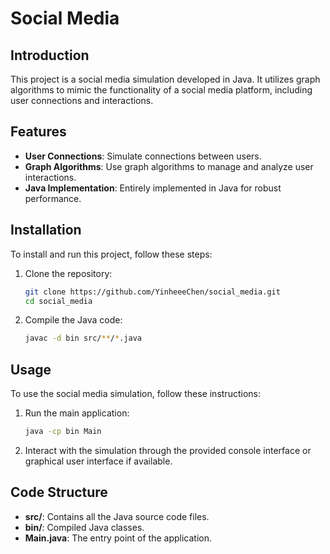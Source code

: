 # Social Media

## Introduction
This project is a social media simulation developed in Java. It utilizes graph algorithms to mimic the functionality of a social media platform, including user connections and interactions.

## Features
- **User Connections**: Simulate connections between users.
- **Graph Algorithms**: Use graph algorithms to manage and analyze user interactions.
- **Java Implementation**: Entirely implemented in Java for robust performance.

## Installation
To install and run this project, follow these steps:

1. Clone the repository:
   ```sh
   git clone https://github.com/YinheeeChen/social_media.git
   cd social_media
   ```

2. Compile the Java code:
   ```sh
   javac -d bin src/**/*.java
   ```

## Usage
To use the social media simulation, follow these instructions:

1. Run the main application:
   ```sh
   java -cp bin Main
   ```

2. Interact with the simulation through the provided console interface or graphical user interface if available.

## Code Structure
- **src/**: Contains all the Java source code files.
- **bin/**: Compiled Java classes.
- **Main.java**: The entry point of the application.
